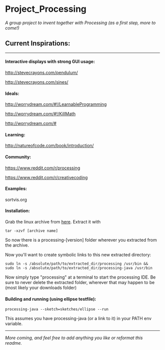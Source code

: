 # Project_Processing
*A group project to invent together with Processing (as a first step, more to
come!)*

Current Inspirations:
---------------------
---------------------

####  Interactive displays with strong GUI usage:
  
  http://stevecrayons.com/pendulum/
  
  http://stevecrayons.com/sines/

  
####  Ideals:
  
  http://worrydream.com/#!/LearnableProgramming
  
  http://worrydream.com/#!/KillMath

  http://worrydream.com/#

    
####  Learning:
  
  http://natureofcode.com/book/introduction/

####  Community:

  https://www.reddit.com/r/processing
  
  https://www.reddit.com/r/creativecoding
  
####  Examples:
  
  sortvis.org

####  Installation:

  Grab the linux archive from [here](https://processing.org/download/?processing).
  Extract it with
    
    tar -xzvf [archive name]

  So now there is a processing-[version] folder wherever you extracted from the
  archive.

  Now you'll want to create symbolic links to this new extracted directory:
    
    sudo ln -s /absolute/path/to/extracted_dir/processing /usr/bin &&
    sudo ln -s /absolute/path/to/extracted_dir/processing-java /usr/bin
 
  Now simply type "processing" at a terminal to start the processing IDE. Be
  sure to never delete the extracted folder, wherever that may happen to be
  (most likely your downloads folder)


####  Building and running (using ellipse testfile):
    
    processing-java --sketch=sketches/ellipse --run

  This assumes you have processing-java (or a link to it) in your PATH env
  variable.   

  ---

*More coming, and feel free to add anything you like or reformat this readme.*
